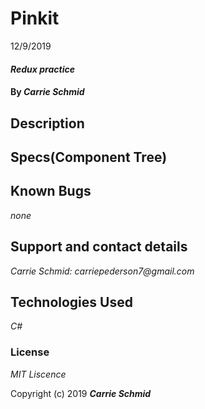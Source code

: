 # Pinkit
12/9/2019


#### _Redux practice_

#### By _**Carrie Schmid**_

## Description


## Specs(Component Tree)


## Known Bugs

_none_


## Support and contact details


_Carrie Schmid: carriepederson7@gmail.com_

## Technologies Used

_C#_

### License

*MIT Liscence*

Copyright (c) 2019 **_Carrie Schmid_**
